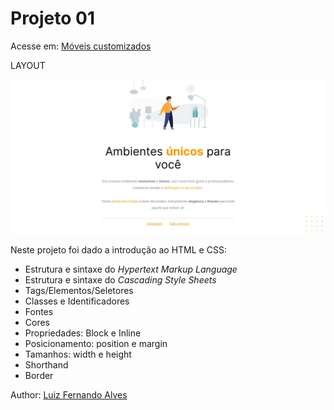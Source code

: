 # Projeto 01
Acesse em: <a href="https://lfoalves.github.io/projeto01-moveis-customizados">Móveis customizados</a>

LAYOUT


<img src="./images/layout-proj-01.webp" alt="Layout da página web">

Neste projeto foi dado a introdução ao HTML e CSS:
* Estrutura e sintaxe do <i>Hypertext Markup Language</i>
* Estrutura e sintaxe do <i>Cascading Style Sheets</i>  
* Tags/Elementos/Seletores
* Classes e Identificadores
* Fontes
* Cores
* Propriedades: Block e Inline
* Posicionamento: position e margin
* Tamanhos: width e height
* Shorthand
* Border

Author: <a href="https://www.linkedin.com/in/lfoalves/" target="_blank">Luiz Fernando Alves</a>